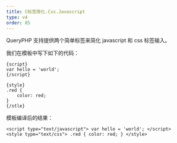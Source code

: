```yaml
---
title: C标签简化.Css.Javascript
type: v4
order: 85
---
```


QueryPHP 支持提供两个简单标签来简化 javascript 和 css 标签输入。

我们在模板中写下如下的代码：
~~~
{script}
var hello = 'world';
{/script}

{style}
.red {
	color: red;
}
{/stle}
~~~ 

模板编译后的结果：
~~~
<script type="text/javascript"> var hello = 'world'; </script>
<style type="text/css"> .red { color: red; } </style>
~~~
